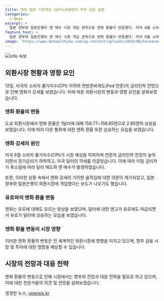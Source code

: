 ```yaml
---
title: 엔화 일본 시장개입 1달러=158엔대 후반 급등 출발
categories:
  - News
excerpt: >
  일본 정부와 일본은행의 엔 매수 시장 개입 관측으로 엔화 환율이 반등했다. 미국 6월 소비자 물가지수(CPI) 하회 소식으로 연방준비제도(Fed 연준)의 금리인하 전망이 높아졌고, 장기금리는 4개월 만에 저수준으로 하락했다. 엔화는 1달러=158.77~158.85엔으로 상승했고, 유로에 대해서도 상승세를 보였다. 일본 정부와 일본은행의 외환시장 개입 가능성에 시장이 긍정적인 반응을 보였다.
feature_text: >
  일본 정부와 일본은행의 엔 매수 시장 개입 관측으로 엔화 환율이 반등했다. 미국 6월 소비자 물가지수(CPI) 하회 소식으로 연방준비제도(Fed 연준)의 금리인하 전망이 높아졌고, 장기금리는 4개월 만에 저수준으로 하락했다. 엔화는 1달러=158.77~158.85엔으로 상승했고, 유로에 대해서도 상승세를 보였다. 일본 정부와 일본은행의 외환시장 개입 가능성에 시장이 긍정적인 반응을 보였다.
image: 'https://www.behealthy4u.com/wp-content/uploads/2024/06/koreanews.jpg'
---
```


<p><img src="https://www.behealthy4u.com/wp-content/uploads/2024/06/koreanews.jpg" alt="info 속보" /></p>

<h2 data-ke-size="size26">외환시장 현황과 영향 요인</h2>

<p data-ke-size="size16">12일, 미국의 소비자 물가지수(CPI) 저하와 연방준비제도(Fed 연준)의 금리인하 전망으로 인해 엔화가 강세를 보였습니다. 이에 따른 외환시장의 변동과 영향 요인을 살펴보겠습니다.</p>

<h3><b>엔화 환율의 변동</b></h3>

<p data-ke-size="size16">도쿄 외환시장에서 엔화 환율은 1달러에 대해 158.77~158.85엔으로 2.85엔의 상승을 보였습니다. 이에 따라 다른 통화에 대한 엔화 환율 또한 상승하는 모습을 보였습니다.</p>

<h3><b>엔화 강세의 원인</b></h3>

<p data-ke-size="size16">미국 6월 소비자 물가지수(CPI)가 시장 예상을 하회하며 연준의 금리인하 전망이 높아지면서 장기금리가 하락하고, 미국 달러의 약세를 이끌었습니다. 이에 따라 미일 금리차가 축소됨에 따라 달러 매도와 엔 매수가 발생하였습니다.</p>

<p data-ke-size="size16">또한, 이러한 상황 속에서 엔화 강세의 기이한 움직임에 대한 의문이 제기되었고, 일본 정부와 일본은행이 외환시장에 개입했다는 보도가 나오기도 했습니다.</p>

<h3><b>유로와의 엔화 환율 변동</b></h3>

<p data-ke-size="size16">엔화는 유로에 대해도 오르는 양상을 보였으며, 달러에 대한 엔고가 유로에도 파급되면서 유로가 달러에 상승하는 모습을 보였습니다.</p>

<h3><b>엔화 환율 변동의 시장 영향</b></h3>

<p data-ke-size="size16">이러한 엔화 환율의 변동은 전 세계적인 외환시장에 영향을 미치고 있으며, 향후 금융 시장 및 투자에 대한 영향을 예상할 수 있습니다.</p>

<h2 data-ke-size="size26">시장의 전망과 대응 전략</h2>

<p data-ke-size="size16">엔화 환율의 변동으로 인해 시장에서는 향후의 전망과 대응 전략을 필요로 하고 있으며, 이에 대한 전문가들의 의견 및 전망을 살펴보겠습니다.</p>
생생한 뉴스, <a href="https://opensis.kr" rel="dofollow">opensis.kr</a>


